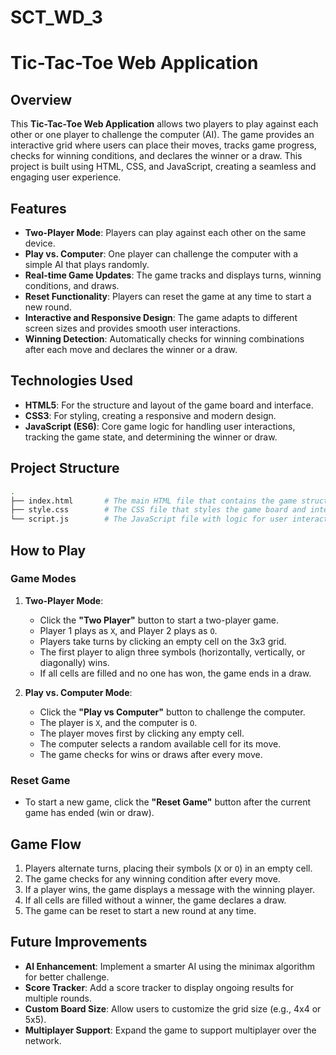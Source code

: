 # SCT_WD_3
# Tic-Tac-Toe Web Application

## Overview

This **Tic-Tac-Toe Web Application** allows two players to play against each other or one player to challenge the computer (AI). The game provides an interactive grid where users can place their moves, tracks game progress, checks for winning conditions, and declares the winner or a draw. This project is built using HTML, CSS, and JavaScript, creating a seamless and engaging user experience.

## Features

- **Two-Player Mode**: Players can play against each other on the same device.
- **Play vs. Computer**: One player can challenge the computer with a simple AI that plays randomly.
- **Real-time Game Updates**: The game tracks and displays turns, winning conditions, and draws.
- **Reset Functionality**: Players can reset the game at any time to start a new round.
- **Interactive and Responsive Design**: The game adapts to different screen sizes and provides smooth user interactions.
- **Winning Detection**: Automatically checks for winning combinations after each move and declares the winner or a draw.

## Technologies Used

- **HTML5**: For the structure and layout of the game board and interface.
- **CSS3**: For styling, creating a responsive and modern design.
- **JavaScript (ES6)**: Core game logic for handling user interactions, tracking the game state, and determining the winner or draw.

## Project Structure

```bash
.
├── index.html       # The main HTML file that contains the game structure
├── style.css        # The CSS file that styles the game board and interface
└── script.js        # The JavaScript file with logic for user interactions, game state tracking, and AI functionality
```

## How to Play

### Game Modes
1. **Two-Player Mode**: 
   - Click the **"Two Player"** button to start a two-player game.
   - Player 1 plays as `X`, and Player 2 plays as `O`.
   - Players take turns by clicking an empty cell on the 3x3 grid.
   - The first player to align three symbols (horizontally, vertically, or diagonally) wins.
   - If all cells are filled and no one has won, the game ends in a draw.

2. **Play vs. Computer Mode**: 
   - Click the **"Play vs Computer"** button to challenge the computer.
   - The player is `X`, and the computer is `O`.
   - The player moves first by clicking any empty cell.
   - The computer selects a random available cell for its move.
   - The game checks for wins or draws after every move.

### Reset Game
- To start a new game, click the **"Reset Game"** button after the current game has ended (win or draw).



## Game Flow

1. Players alternate turns, placing their symbols (`X` or `O`) in an empty cell.
2. The game checks for any winning condition after every move.
3. If a player wins, the game displays a message with the winning player.
4. If all cells are filled without a winner, the game declares a draw.
5. The game can be reset to start a new round at any time.


## Future Improvements

- **AI Enhancement**: Implement a smarter AI using the minimax algorithm for better challenge.
- **Score Tracker**: Add a score tracker to display ongoing results for multiple rounds.
- **Custom Board Size**: Allow users to customize the grid size (e.g., 4x4 or 5x5).
- **Multiplayer Support**: Expand the game to support multiplayer over the network.

